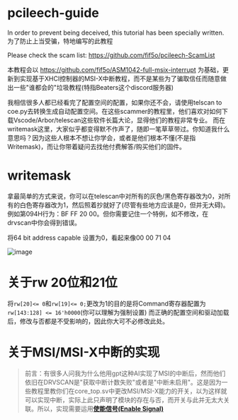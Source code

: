 # pcileech-guide
In order to prevent being deceived, this tutorial has been specially written.
为了防止上当受骗，特地编写的此教程

Please check the scam list: https://github.com/fif5o/pcileech-ScamList

本教程会以 https://github.com/fif5o/ASM1042-full-msix-interrupt 为基础，更新到实现基于XHCI控制器的MSI-X中断教程，而不是某些为了骗取信任而随意做出一些"谁都会的"垃圾教程(特指Beaters这个discord服务器)

我相信很多人都已经看完了配置空间的配置，如果你还不会，请使用telscan to coe.py去转换生成自动配置空间。在这些scammer的教程里，他们喜欢对如何下载Vscode/Arbor/telescan这些软件长篇大论，显得他们的教程非常专业。
而在writemask这里，大家似乎都变得默不作声了，随即一笔草草带过。你知道我什么意思吗？因为这些人根本不想让你学会，或者是他们根本不懂(不是指Writemask)，而让你带着疑问去找他付费解答/购买他们的固件。

# writemask

拿最简单的方式来说，你可以在telescan中对所有的灰色/黑色寄存器改为0，对所有的白色寄存器改为1，然后照着抄就好了(尽管有些地方应该是0，但并无大碍)。例如第094H行为：BF FF 20 00。但你需要记住一个特例，如不修改，在drvscan中你会得到错误。

将64 bit address capable 设置为0，看起来像00 00 71 04

![image](https://github.com/user-attachments/assets/7adfd375-1411-42b9-bd44-24610f08f9ce)

# 关于rw 20位和21位

将`rw[20]<= 0`和`rw[19]<= 0;`更改为1的目的是将Command寄存器配置为 ``rw[143:128] <= 16'h0000``(你可以理解为强制设置)
而正确的配置空间和驱动加载后，修改与否都是不受影响的，因此你大可不必修改此处。

# 关于MSI/MSI-X中断的实现

> 前言：有很多人问我为什么他用gpt这种AI实现了MSI的中断后，然而他们依旧在DRVSCAN是"获取中断计数失败"或者是"中断未启用"。这是因为一些教程里教你们在core_top.sv中更改MSI/MSI-X能力的开关，以为这样就可以实现中断，实际上此只声明了模块的存在与否，而开关与此并无太大关联。所以，实现需要运用[**使能信号(Enable Signal)**]([https://](https://aijishu.com/a/1060000000310121))
